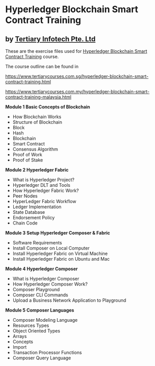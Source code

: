 # Hyperledger Blockchain Smart Contract Training
## by [Tertiary Infotech Pte. Ltd](https://www.tertiarycourses.com.sg/)

These are the exercise files used for [Hyperledger Blockchain Smart Contract Training](https://www.tertiarycourses.com.sg/hyperledger-blockchain-smart-contract-training.html) course. 

The course outline can be found in 

https://www.tertiarycourses.com.sg/hyperledger-blockchain-smart-contract-training.html

https://www.tertiarycourses.com.my/hyperledger-blockchain-smart-contract-training-malaysia.html

<p><strong>Module 1 Basic Concepts of Blockchain</strong></p>
<ul>
<li>How Blockchain Works</li>
<li>Structure of Blockchain</li>
<li>Block</li>
<li>Hash</li>
<li>Blockchain</li>
<li>Smart Contract</li>
<li>Consensus Algorithm</li>
<li>Proof of Work</li>
<li>Proof of Stake</li>
</ul>
<p><strong>Module 2 Hyperledger Fabric</strong></p>
<ul>
<li>What is Hyperledger Project?</li>
<li>Hyperledger DLT and Tools</li>
<li>How Hyperledger Fabric Work?</li>
<li>Peer Nodes</li>
<li>HyperLedger Fabric Workflow</li>
<li>Ledger Implementation</li>
<li>State Database</li>
<li>Endorsement Policy</li>
<li>Chain Code</li>
</ul>
<p><strong>Module 3 Setup Hyperledger Composer &amp; Fabric</strong></p>
<ul>
<li>Software Requirements</li>
<li>Install Composer on Local Computer</li>
<li>Install Hyperledger Fabric on Virtual Machine</li>
<li>Install Hyperledger Fabric on Ubuntu and Mac</li>
</ul>
<p><strong>Module 4 Hyperledger Composer</strong></p>
<ul>
<li>What is Hyperledger Composer</li>
<li>How Hyperledger Composer Work?</li>
<li>Composer Playground</li>
<li>Composer CLI Commands</li>
<li>Upload a Business Network Application to Playground</li>
</ul>
<p><strong>Module 5 Composer Languages</strong></p>
<ul>
<li>Composer Modeling Language</li>
<li>Resources Types</li>
<li>Object Oriented Types</li>
<li>Arrays</li>
<li>Concepts</li>
<li>Import</li>
<li>Transaction Processor Functions</li>
<li>Composer Query Language</li>
</ul>



